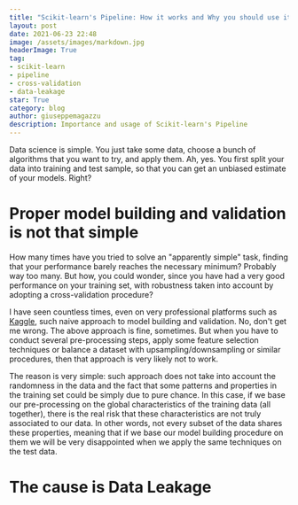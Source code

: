 ```yaml
---
title: "Scikit-learn's Pipeline: How it works and Why you should use it"
layout: post
date: 2021-06-23 22:48
image: /assets/images/markdown.jpg
headerImage: True
tag:
- scikit-learn
- pipeline
- cross-validation
- data-leakage
star: True
category: blog
author: giuseppemagazzu
description: Importance and usage of Scikit-learn's Pipeline
---
```

Data science is simple. You just take some data, choose a bunch of algorithms that you want to try, and apply them. 
Ah, yes. You first split your data into training and test sample, so that you can get an unbiased estimate of your models. Right?

# Proper model building and validation is not that simple
How many times have you tried to solve an "apparently simple" task, finding that your performance barely reaches the necessary minimum?
Probably way too many. But how, you could wonder, since you have had a very good performance on your training set, with robustness taken into account by adopting a cross-validation procedure?

I have seen countless times, even on very professional platforms such as [Kaggle](https://www.kaggle.com/), such naive approach to model building and validation.
No, don't get me wrong. The above approach is fine, sometimes. But when you have to conduct several pre-processing steps, apply some feature selection techniques or balance a dataset with upsampling/downsampling or similar procedures, then that approach is very likely not to work.

The reason is very simple: such approach does not take into account the randomness in the data and the fact that some patterns and properties in the training set could be simply due to pure chance. In this case, if we base our pre-processing on the global characteristics of the training data (all together), there is the real risk that these characteristics are not truly associated to our data. In other words, not every subset of the data shares these properties, meaning that if we base our model building procedure on them we will be very disappointed when we apply the same techniques on the test data.

# The cause is Data Leakage
